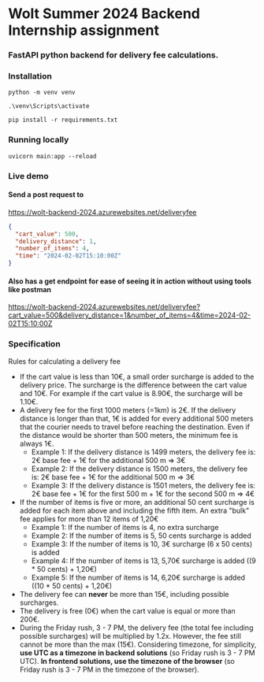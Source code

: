 # Wolt Summer 2024 Backend Internship assignment

### FastAPI python backend for delivery fee calculations.

### Installation

```
python -m venv venv
```

```
.\venv\Scripts\activate
```

```
pip install -r requirements.txt
```

### Running locally

```
uvicorn main:app --reload
```

### Live demo

#### Send a post request to

https://wolt-backend-2024.azurewebsites.net/deliveryfee

```json
{
  "cart_value": 500,
  "delivery_distance": 1,
  "number_of_items": 4,
  "time": "2024-02-02T15:10:00Z"
}
```

#### Also has a get endpoint for ease of seeing it in action without using tools like postman

https://wolt-backend-2024.azurewebsites.net/deliveryfee?cart_value=500&delivery_distance=1&number_of_items=4&time=2024-02-02T15:10:00Z

### Specification

Rules for calculating a delivery fee

- If the cart value is less than 10€, a small order surcharge is added to the delivery price. The surcharge is the difference between the cart value and 10€. For example if the cart value is 8.90€, the surcharge will be 1.10€.
- A delivery fee for the first 1000 meters (=1km) is 2€. If the delivery distance is longer than that, 1€ is added for every additional 500 meters that the courier needs to travel before reaching the destination. Even if the distance would be shorter than 500 meters, the minimum fee is always 1€.
  - Example 1: If the delivery distance is 1499 meters, the delivery fee is: 2€ base fee + 1€ for the additional 500 m => 3€
  - Example 2: If the delivery distance is 1500 meters, the delivery fee is: 2€ base fee + 1€ for the additional 500 m => 3€
  - Example 3: If the delivery distance is 1501 meters, the delivery fee is: 2€ base fee + 1€ for the first 500 m + 1€ for the second 500 m => 4€
- If the number of items is five or more, an additional 50 cent surcharge is added for each item above and including the fifth item. An extra "bulk" fee applies for more than 12 items of 1,20€
  - Example 1: If the number of items is 4, no extra surcharge
  - Example 2: If the number of items is 5, 50 cents surcharge is added
  - Example 3: If the number of items is 10, 3€ surcharge (6 x 50 cents) is added
  - Example 4: If the number of items is 13, 5,70€ surcharge is added ((9 \* 50 cents) + 1,20€)
  - Example 5: If the number of items is 14, 6,20€ surcharge is added ((10 \* 50 cents) + 1,20€)
- The delivery fee can **never** be more than 15€, including possible surcharges.
- The delivery is free (0€) when the cart value is equal or more than 200€.
- During the Friday rush, 3 - 7 PM, the delivery fee (the total fee including possible surcharges) will be multiplied by 1.2x. However, the fee still cannot be more than the max (15€). Considering timezone, for simplicity, **use UTC as a timezone in backend solutions** (so Friday rush is 3 - 7 PM UTC). **In frontend solutions, use the timezone of the browser** (so Friday rush is 3 - 7 PM in the timezone of the browser).
